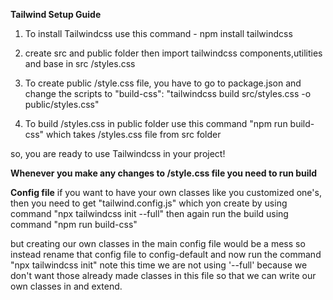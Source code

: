 **Tailwind Setup Guide**

1) To install Tailwindcss use this command - npm install tailwindcss

2) create src and public folder then import tailwindcss components,utilities and base in src /styles.css

3) To create public /style.css file, you have to go to package.json and change the scripts to "build-css": "tailwindcss build src/styles.css -o public/styles.css" 

4) To build /styles.css in public folder use this command "npm run build-css" which takes /styles.css file from src folder 

so, you are ready to use Tailwindcss in your project!

**Whenever you make any changes to /style.css file you need to run build**

**Config file**
if you want to have your own classes like you customized one's, then you need to get "tailwind.config.js" which yon create by using command "npx tailwindcss init --full" then again run the build using command "npm run build-css"

but creating our own classes in the main config file would be a mess so instead rename that config file to config-default and now run the command "npx tailwindcss init" note this time we are not using '--full' because we don't want those already made classes in this file so that we can write our own classes in and extend.
